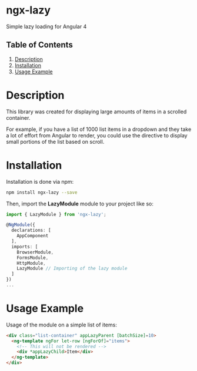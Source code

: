 # ngx-lazy
Simple lazy loading for Angular 4

## Table of Contents
1. [Description](#description)
2. [Installation](#installation)
2. [Usage Example](#usage-example)

# Description
This library was created for displaying large amounts of items in a scrolled container.

For example, if you have a list of 1000 list items in a dropdown and they take a lot of effort from Angular to render, you could use the directive to display small portions of the list based on scroll.

# Installation
Installation is done via npm:
```bash
npm install ngx-lazy --save
```

Then, import the **LazyModule** module to your project like so:
```typescript
import { LazyModule } from 'ngx-lazy';

@NgModule({
  declarations: [
    AppComponent
  ],
  imports: [
    BrowserModule,
    FormsModule,
    HttpModule,
    LazyModule // Importing of the lazy module
  ]
})
...

```

# Usage Example
Usage of the module on a simple list of items:
```html
<div class="list-container" appLazyParent [batchSize]=10>
  <ng-template ngFor let-row [ngForOf]="items">
    <!-- This will not be rendered -->
    <div *appLazyChild>Item</div>
  </ng-template>
</div>
```